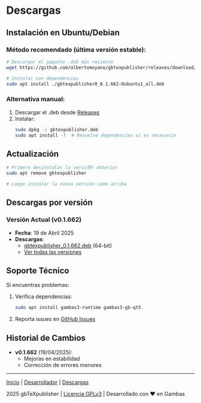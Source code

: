 # Descargas

## Instalación en Ubuntu/Debian

### Método recomendado (última versión estable):

```bash
# Descargar el paquete .deb más reciente
wget https://github.com/albertomoyano/gbtexpublisher/releases/download/deb-2025.04.19/gbtexpublisher0_0.1.662-0ubuntu1_all.deb

# Instalar con dependencias
sudo apt install ./gbtexpublisher0_0.1.662-0ubuntu1_all.deb
```

### Alternativa manual:
1. Descargar el .deb desde [Releases](https://github.com/albertomoyano/gbtexpublisher/releases)
2. Instalar:
   ```bash
   sudo dpkg -i gbtexpublisher.deb
   sudo apt install -f  # Resuelve dependencias si es necesario
   ```

## Actualización
```bash
# Primero desinstalar la versi贸n anterior
sudo apt remove gbtexpublisher

# Luego instalar la nueva versión como arriba
```

## Descargas por versión

### Versión Actual (v0.1.662)
- **Fecha**: 19 de Abril 2025
- **Descargas**:
  - [gbtexpublisher_0.1.662.deb](https://github.com/albertomoyano/gbtexpublisher/releases/download/deb-2025.04.19/gbtexpublisher0_0.1.662-0ubuntu1_all.deb) (64-bit)
  - [Ver todas las versiones](https://github.com/albertomoyano/gbtexpublisher/releases)

## Soporte Técnico
Si encuentras problemas:
1. Verifica dependencias:
   ```bash
   sudo apt install gambas3-runtime gambas3-gb-qt5
   ```
2. Reporta issues en [GitHub Issues](https://github.com/albertomoyano/gbtexpublisher/issues)

## Historial de Cambios
- **v0.1.662** (19/04/2025):
  - Mejoras en estabilidad
  - Corrección de errores menores

---

[Inicio](index.md) | [Desarrollador](cv.md) | [Descargas](downloads.md)

2025 gbTeXpublisher | [Licencia GPLv3](https://www-gnu-org.translate.goog/licenses/gpl-3.0.html?_x_tr_sl=en&_x_tr_tl=es&_x_tr_hl=es&_x_tr_pto=tc) | Desarrollado con ❤️ en Gambas

